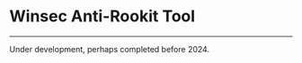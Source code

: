 # Winsec Anti-Rookit Tool
------------------------------------------------------------
Under development, perhaps completed before 2024.